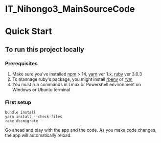 # IT_Nihongo3_MainSourceCode

# Quick Start

## To run this project locally

### Prerequisites
1. Make sure you've installed [npm] > 14, [yarn] ver 1.x, [ruby] ver 3.0.3
2. To mannage ruby's package, you might install [rbenv] or [rvm]
2. You must run commands in Linux or Powershell environment on Windows or Ubuntu terminal

### First setup
```
bundle install
yarn install --check-files
rake db:migrate
```

Go ahead and play with the app and the code. As you make code changes, the app will automatically reload.

[npm]: https://www.npmjs.com/
[yarn]: https://yarnpkg.com/
[ruby]: https://rubyinstaller.org/
[rbenv]: https://github.com/rbenv/rbenv
[rvm]: https://rvm.io/rvm/install

